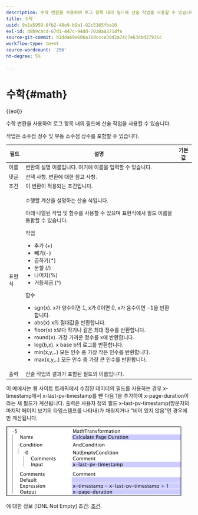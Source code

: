 ```yaml
---
description: 수학 변환을 사용하여 로그 항목 내의 필드에 산술 작업을 사용할 수 있습니다.
title: 수학
uuid: 9e1a5950-8fb2-48e9-b9a1-82c5165fba10
exl-id: d8b9cacd-67d1-447c-94dd-7028aa371dfa
source-git-commit: b1dda69a606a16dccca30d2a74c7e63dbd27936c
workflow-type: tm+mt
source-wordcount: '256'
ht-degree: 5%

---
```


# 수학{#math}

{{eol}}

수학 변환을 사용하여 로그 항목 내의 필드에 산술 작업을 사용할 수 있습니다.

작업은 소수점 정수 및 부동 소수점 상수를 포함할 수 있습니다.

<table id="table_FDF3DDF1960E43E391A67C9DC2A0E302"> 
 <thead> 
  <tr> 
   <th colname="col1" class="entry"> 필드 </th> 
   <th colname="col2" class="entry"> 설명 </th> 
   <th colname="col3" class="entry"> 기본값 </th> 
  </tr> 
 </thead>
 <tbody> 
  <tr> 
   <td colname="col1"> 이름 </td> 
   <td colname="col2"> 변환의 설명 이름입니다. 여기에 이름을 입력할 수 있습니다. </td> 
   <td colname="col3"></td> 
  </tr> 
  <tr> 
   <td colname="col1"> 댓글 </td> 
   <td colname="col2"> 선택 사항. 변환에 대한 참고 사항. </td> 
   <td colname="col3"></td> 
  </tr> 
  <tr> 
   <td colname="col1"> 조건 </td> 
   <td colname="col2"> 이 변환이 적용되는 조건입니다. </td> 
   <td colname="col3"></td> 
  </tr> 
  <tr> 
   <td colname="col1"> 표현식 </td> 
   <td colname="col2"> <p>수행할 계산을 설명하는 산술 식입니다. </p> <p> 아래 나열된 작업 및 함수를 사용할 수 있으며 표현식에서 필드 이름을 통합할 수 있습니다. </p> <p> 작업 
     <ul id="ul_DB5915FADA0A41A3B11F1F48615F40A9">
      <li id="li_CA9EA97243F04760A81313C17EE057B3"> 추가 (+) </li>
      <li id="li_908A272EBA2340098C20F22AA8D9ED26"> 빼기(-) </li>
      <li id="li_C62257FF3AAB436D9148BBEA441621D7"> 곱하기(*) </li>
      <li id="li_B5A9EAB3E49D4CB9A297172199F23542"> 분할 (/) </li>
      <li id="li_D2D2B51DB2C8412A9B6F9D5F3CC03F8A"> 나머지(%) </li>
      <li id="li_07E7E368FFD2437A852B785E159848E5"> 거듭제곱 (^) </li>
     </ul></p> <p>함수 
     <ul id="ul_E335AE8D684340AA998C4A2633FFDEE1">
      <li id="li_E036FF0B5DF244DDBFEDA9BFEDC62251"> sgn(x). x가 양수이면 1, x가 0이면 0, x가 음수이면 -1을 반환합니다. </li>
      <li id="li_90CD8899DDC14778A95930C2768C82BC"> abs(x) x의 절대값을 반환합니다. </li>
      <li id="li_F4AF23F343F74BD88B7166B1C2BB065E"> floor(x) x보다 작거나 같은 최대 정수를 반환합니다. </li>
      <li id="li_A31379A3659240C3A629BFAF19A6DDF1"> round(x). 가장 가까운 정수를 x에 반환합니다. </li>
      <li id="li_9C0A0F3A4A304026B543F2A64B98B922"> log(b,x). x base b의 로그를 반환합니다. </li>
      <li id="li_124D62C2CA5A42CBBCC5DB18FAA8920E"> min(x,y,..) 모든 인수 중 가장 작은 인수를 반환합니다. </li>
      <li id="li_3B7B9FC1C0BF4E7688F9F49130B97B7F"> max(x,y,..) 모든 인수 중 가장 큰 인수를 반환합니다. </li>
     </ul></p> </td> 
   <td colname="col3"></td> 
  </tr> 
  <tr> 
   <td colname="col1"> 출력 </td> 
   <td colname="col2"> 산술 작업의 결과가 포함된 필드의 이름입니다. </td> 
   <td colname="col3"></td> 
  </tr> 
 </tbody> 
</table>

이 예에서는 웹 사이트 트래픽에서 수집된 데이터의 필드를 사용하는 경우 x-timestamp에서 x-last-pv-timestamp를 뺀 다음 1을 추가하여 x-page-duration이라는 새 필드가 계산됩니다. 출력은 사용자 정의 필드 x-last-pv-timestamp(방문자의 마지막 페이지 보기의 타임스탬프를 나타내)가 채워지거나 &quot;비어 있지 않음&quot;인 경우에만 계산됩니다.

![](assets/cfg_TransformationType_Math.png)

에 대한 정보 [!DNL Not Empty] 조건: [조건](../../../../../home/c-dataset-const-proc/c-conditions/c-abt-cond.md).
